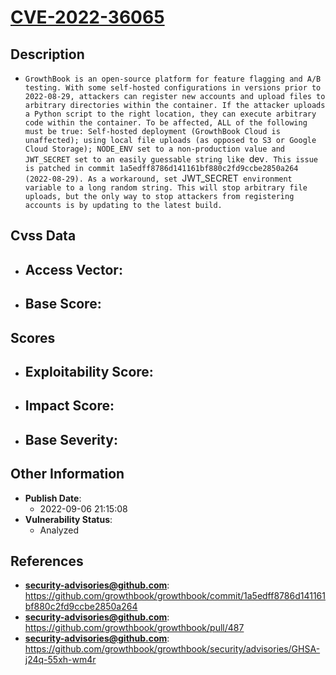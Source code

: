 
# [CVE-2022-36065](https://github.com/growthbook/growthbook/commit/1a5edff8786d141161bf880c2fd9ccbe2850a264)

## Description

- `GrowthBook is an open-source platform for feature flagging and A/B testing. With some self-hosted configurations in versions prior to 2022-08-29, attackers can register new accounts and upload files to arbitrary directories within the container. If the attacker uploads a Python script to the right location, they can execute arbitrary code within the container. To be affected, ALL of the following must be true: Self-hosted deployment (GrowthBook Cloud is unaffected); using local file uploads (as opposed to S3 or Google Cloud Storage); NODE_ENV set to a non-production value and JWT_SECRET set to an easily guessable string like `dev`. This issue is patched in commit 1a5edff8786d141161bf880c2fd9ccbe2850a264 (2022-08-29). As a workaround, set `JWT_SECRET` environment variable to a long random string. This will stop arbitrary file uploads, but the only way to stop attackers from registering accounts is by updating to the latest build.`

## Cvss Data

- **Access Vector**:
  - 
- **Base Score**:
  - 

## Scores

- **Exploitability Score**:
  - 
- **Impact Score**:
  - 
- **Base Severity**:
  - 

## Other Information

- **Publish Date**:
  - 2022-09-06 21:15:08
- **Vulnerability Status**:
  - Analyzed

## References

- **security-advisories@github.com**: https://github.com/growthbook/growthbook/commit/1a5edff8786d141161bf880c2fd9ccbe2850a264
- **security-advisories@github.com**: https://github.com/growthbook/growthbook/pull/487
- **security-advisories@github.com**: https://github.com/growthbook/growthbook/security/advisories/GHSA-j24q-55xh-wm4r
